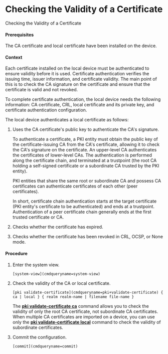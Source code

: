 Checking the Validity of a Certificate
======================================

Checking the Validity of a Certificate

#### Prerequisites

The CA certificate and local certificate have been installed on the device.


#### Context

Each certificate installed on the local device must be authenticated to ensure validity before it is used. Certificate authentication verifies the issuing time, issuer information, and certificate validity. The main point of this is to check the CA signature on the certificate and ensure that the certificate is valid and not revoked.

To complete certificate authentication, the local device needs the following information: CA certificate, CRL, local certificate and its private key, and certificate authentication configuration.

The local device authenticates a local certificate as follows:

1. Uses the CA certificate's public key to authenticate the CA's signature.
   
   To authenticate a certificate, a PKI entity must obtain the public key of the certificate-issuing CA from the CA's certificate, allowing it to check the CA's signature on the certificate. An upper-level CA authenticates the certificates of lower-level CAs. The authentication is performed along the certificate chain, and terminated at a trustpoint (the root CA holding a self-signed certificate or a subordinate CA trusted by the PKI entity).
   
   PKI entities that share the same root or subordinate CA and possess CA certificates can authenticate certificates of each other (peer certificates).
   
   In short, certificate chain authentication starts at the target certificate (PKI entity's certificate to be authenticated) and ends at a trustpoint. Authentication of a peer certificate chain generally ends at the first trusted certificate or CA.
2. Checks whether the certificate has expired.
3. Checks whether the certificate has been revoked in CRL, OCSP, or None mode.

#### Procedure

1. Enter the system view.
   
   
   ```
   [system-view](cmdqueryname=system-view)
   ```
2. Check the validity of the CA or local certificate.
   
   
   ```
   [pki validate-certificate](cmdqueryname=pki+validate-certificate) { ca | local } { realm realm-name | filename file-name }
   ```
   
   
   
   The [**pki validate-certificate ca**](cmdqueryname=pki+validate-certificate+ca) command allows you to check the validity of only the root CA certificate, not subordinate CA certificates. When multiple CA certificates are imported on a device, you can use only the [**pki validate-certificate local**](cmdqueryname=pki+validate-certificate+local) command to check the validity of subordinate certificates.
3. Commit the configuration.
   
   
   ```
   [commit](cmdqueryname=commit)
   ```